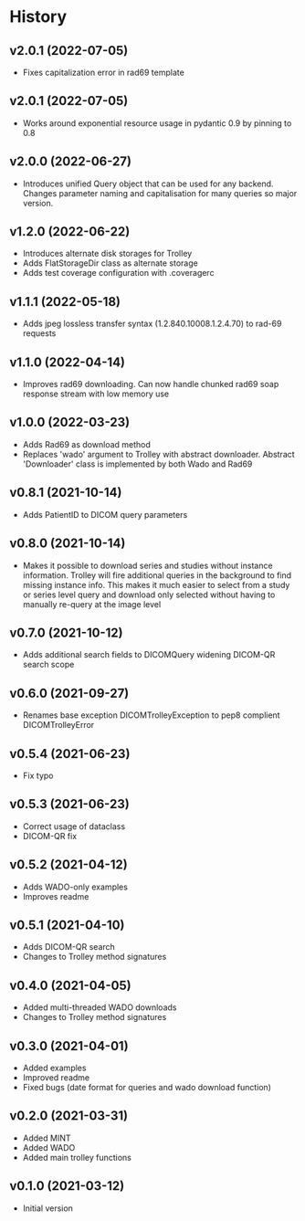 # History

## v2.0.1 (2022-07-05)
* Fixes capitalization error in rad69 template

## v2.0.1 (2022-07-05)
* Works around exponential resource usage in pydantic 0.9 by pinning to 0.8

## v2.0.0 (2022-06-27)
* Introduces unified Query object that can be used for any backend. Changes parameter naming 
  and capitalisation for many queries so major version.

## v1.2.0 (2022-06-22)
* Introduces alternate disk storages for Trolley
* Adds FlatStorageDir class as alternate storage
* Adds test coverage configuration with .coveragerc

## v1.1.1 (2022-05-18)
* Adds jpeg lossless transfer syntax (1.2.840.10008.1.2.4.70) to rad-69 requests 

## v1.1.0 (2022-04-14)
* Improves rad69 downloading. Can now handle chunked rad69 soap response stream with low memory use  

## v1.0.0 (2022-03-23)
* Adds Rad69 as download method 
* Replaces 'wado' argument to Trolley with abstract downloader. Abstract 'Downloader' class is implemented by both Wado and Rad69  

## v0.8.1 (2021-10-14)
* Adds PatientID to DICOM query parameters

## v0.8.0 (2021-10-14)

* Makes it possible to download series and studies without instance information. 
  Trolley will fire additional queries in the background to find missing instance info.
  This makes it much easier to select from a study or series level query and download only 
  selected without having to manually re-query at the image level

## v0.7.0 (2021-10-12)

* Adds additional search fields to DICOMQuery widening DICOM-QR search scope

## v0.6.0 (2021-09-27)

* Renames base exception DICOMTrolleyException to pep8 complient DICOMTrolleyError

## v0.5.4 (2021-06-23)

* Fix typo

## v0.5.3 (2021-06-23)

* Correct usage of dataclass
* DICOM-QR fix

## v0.5.2 (2021-04-12)

* Adds WADO-only examples 
* Improves readme

## v0.5.1 (2021-04-10)

* Adds DICOM-QR search
* Changes to Trolley method signatures

## v0.4.0 (2021-04-05)

* Added multi-threaded WADO downloads 
* Changes to Trolley method signatures


## v0.3.0 (2021-04-01)

* Added examples
* Improved readme
* Fixed bugs (date format for queries and wado download function) 


## v0.2.0 (2021-03-31)

* Added MINT 
* Added WADO 
* Added main trolley functions

## v0.1.0 (2021-03-12)

* Initial version

